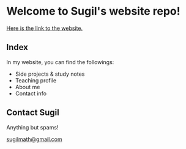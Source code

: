 # Welcome to Sugil's website repo!

[Here is the link to the website.][sugil's website]

[sugil's website]: https://leesugil.github.io

## Index

In my website, you can find the followings:
- Side projects & study notes
- Teaching profile
- About me
- Contact info

## Contact Sugil

Anything but spams!

sugilmath@gmail.com
